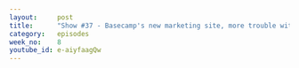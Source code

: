 ```yaml
---
layout:     post
title:      "Show #37 - Basecamp's new marketing site, more trouble with names, aesthetic redesign callenges"
category:   episodes
week_no:    8
youtube_id: e-aiyfaagQw
---
```

